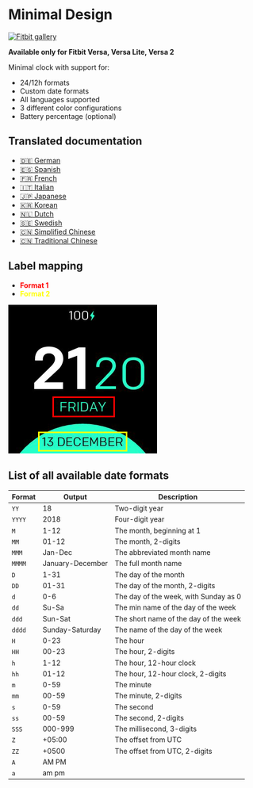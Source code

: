 # Minimal Design
[![Fitbit gallery](https://img.shields.io/badge/Fitbit%20gallery-%2300B0B9?style=flat-square&logo=fitbit&logoColor=white)](https://gallery.fitbit.com/details/0f2f12b5-482e-4882-a733-d6687a0f1413)

**Available only for Fitbit Versa, Versa Lite, Versa 2**

Minimal clock with support for:
- 24/12h formats
- Custom date formats
- All languages supported
- 3 different color configurations
- Battery percentage (optional)

## Translated documentation
- [:de: German](./docs/de/README.md)
- [:es: Spanish](./docs/es/README.md)
- [:fr: French](./docs/fr/README.md)
- [:it: Italian](./docs/it/README.md)
- [:jp: Japanese](./docs/ja/README.md)
- [:kr: Korean](./docs/ko/README.md)
- [:netherlands: Dutch](./docs/nl/README.md)
- [:sweden: Swedish](./docs/sv/README.md)
- [:cn: Simplified Chinese](./docs/zh/README.md)
- [:cn: Traditional Chinese](./docs/zh-TW/README.md)

## Label mapping

- <span style="color:red">**Format 1**</span>
- <span style="color:yellow">**Format 2**</span>

![Label mapping](labels.png)

## List of all available date formats
| Format | Output           | Description                           |
| ------ | ---------------- | ------------------------------------- |
| `YY`   | 18               | Two-digit year                        |
| `YYYY` | 2018             | Four-digit year                       |
| `M`    | 1-12             | The month, beginning at 1             |
| `MM`   | 01-12            | The month, 2-digits                   |
| `MMM`  | Jan-Dec          | The abbreviated month name            |
| `MMMM` | January-December | The full month name                   |
| `D`    | 1-31             | The day of the month                  |
| `DD`   | 01-31            | The day of the month, 2-digits        |
| `d`    | 0-6              | The day of the week, with Sunday as 0 |
| `dd`   | Su-Sa            | The min name of the day of the week   |
| `ddd`  | Sun-Sat          | The short name of the day of the week |
| `dddd` | Sunday-Saturday  | The name of the day of the week       |
| `H`    | 0-23             | The hour                              |
| `HH`   | 00-23            | The hour, 2-digits                    |
| `h`    | 1-12             | The hour, 12-hour clock               |
| `hh`   | 01-12            | The hour, 12-hour clock, 2-digits     |
| `m`    | 0-59             | The minute                            |
| `mm`   | 00-59            | The minute, 2-digits                  |
| `s`    | 0-59             | The second                            |
| `ss`   | 00-59            | The second, 2-digits                  |
| `SSS`  | 000-999          | The millisecond, 3-digits             |
| `Z`    | +05:00           | The offset from UTC                   |
| `ZZ`   | +0500            | The offset from UTC, 2-digits         |
| `A`    | AM PM            |                                       |
| `a`    | am pm            |                                       |